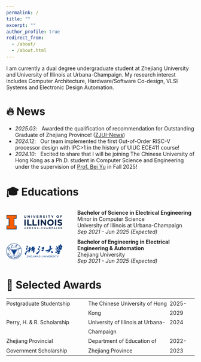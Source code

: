 ```yaml
---
permalink: /
title: ""
excerpt: ""
author_profile: true
redirect_from: 
  - /about/
  - /about.html
---
```


<span class='anchor' id='about-me'></span>

I am currently a dual degree undergraduate student at Zhejiang University and University of Illinois at Urbana-Champaign.
My research interest includes Computer Architecture, Hardware/Software Co-design, VLSI Systems and Electronic Design Automation.

# 🔥 News
- *2025.03*: &nbsp; Awarded the qualification of recommendation for Outstanding Graduate of Zhejiang Province! ([ZJUI-News](https://mp.weixin.qq.com/s/zDORfjgwsuWj8OlwH1fZCQ))
- *2024.12*: &nbsp; Our team implemented the first Out-of-Order RISC-V processor design with IPC>1 in the history of UIUC ECE411 course!
- *2024.10*: &nbsp; Excited to share that I will be joining The Chinese University of Hong Kong as a Ph.D. student in Computer Science and Engineering under the supervision of [Prof. Bei Yu](https://www.cse.cuhk.edu.hk/~byu/) in Fall 2025!


# 🎓 Educations
<div style="display: flex; align-items: center; gap: 40px;">
    <img src="images/uiuc.jpg" alt="UIUC Logo" style="width: 150px;">
    <div>
        <strong>Bachelor of Science in Electrical Engineering </strong><br>
        Minor in Computer Science<br>
        University of Illinois at Urbana-Champaign<br>
        <em>Sep 2021 - Jun 2025 (Expected)</em>
    </div>
</div>
<div style="display: flex; align-items: center; gap: 40px; margin-top: 10px;">
    <img src="images/zju.jpg" alt="ZJU Logo" width="150">
    <div>
        <strong>Bachelor of Engineering in Electrical Engineering & Automation</strong><br>
        Zhejiang University<br>
        <em>Sep 2021 - Jun 2025 (Expected)</em>
    </div>
</div>


# 🌟 Selected Awards
<table style="border-collapse: collapse; width: 100%; border: none;">
  <tr style="vertical-align: top; line-height: 1.8;">
    <td style="border: none; padding: 0 5px 0 0;">Postgraduate Studentship</td>
    <td style="border: none; padding: 0 5px;">The Chinese University of Hong Kong</td>
    <td style="border: none; padding: 0;">2025-2029</td>
  </tr>
  <!-- NOT YET
  <tr style="vertical-align: top; line-height: 1.8;">
    <td style="border: none; padding: 0 5px 0 0;">Outstanding Graduate</td>
    <td style="border: none; padding: 0 5px;">Department of Education of Zhejiang Province</td>
    <td style="border: none; padding: 0;">2025</td>
  </tr>
  -->
  <tr style="vertical-align: top; line-height: 1.8;">
    <td style="border: none; padding: 0 5px 0 0;">Perry, H. & R. Scholarship</td>
    <td style="border: none; padding: 0 5px;">University of Illinois at Urbana-Champaign</td>
    <td style="border: none; padding: 0;">2024</td>
  </tr>
  <tr style="vertical-align: top; line-height: 1.8;">
    <td style="border: none; padding: 0 5px 0 0;">Zhejiang Provincial Government Scholarship</td>
    <td style="border: none; padding: 0 5px;">Department of Education of Zhejiang Province</td>
    <td style="border: none; padding: 0;">2022-2023</td>
  </tr>
</table>
